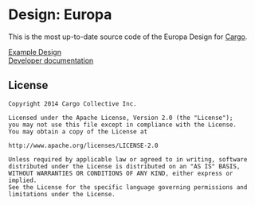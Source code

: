 Design: Europa
=======

This is the most up-to-date source code of the Europa Design for [Cargo](http://cargocollective.com).

[Example Design](http://cargocollective.com/europa)  
[Developer documentation](http://cargocollective.com/developers/documentation)

License
-------
	Copyright 2014 Cargo Collective Inc.

	Licensed under the Apache License, Version 2.0 (the "License");
	you may not use this file except in compliance with the License.
	You may obtain a copy of the License at

	http://www.apache.org/licenses/LICENSE-2.0

	Unless required by applicable law or agreed to in writing, software
	distributed under the License is distributed on an "AS IS" BASIS,
	WITHOUT WARRANTIES OR CONDITIONS OF ANY KIND, either express or implied.
	See the License for the specific language governing permissions and
	limitations under the License.